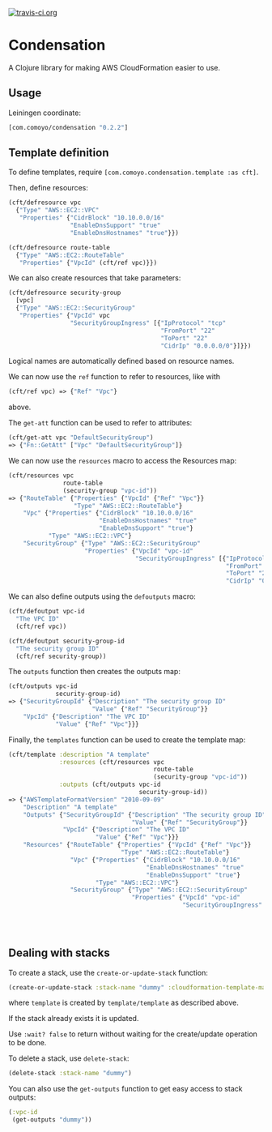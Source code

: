 [![travis-ci.org](https://travis-ci.org/comoyo/condensation.svg?branch=master)](https://travis-ci.org/comoyo/condensation)

# Condensation

A Clojure library for making AWS CloudFormation easier to use.

## Usage

Leiningen coordinate:

```clj
[com.comoyo/condensation "0.2.2"]
```

## Template definition

To define templates, require
`[com.comoyo.condensation.template :as cft]`.

Then, define resources:

```clojure
(cft/defresource vpc
  {"Type" "AWS::EC2::VPC"
   "Properties" {"CidrBlock" "10.10.0.0/16"
                 "EnableDnsSupport" "true"
                 "EnableDnsHostnames" "true"}})

(cft/defresource route-table
  {"Type" "AWS::EC2::RouteTable"
   "Properties" {"VpcId" (cft/ref vpc)}})
```

We can also create resources that take parameters:

```clojure
(cft/defresource security-group
  [vpc]
  {"Type" "AWS::EC2::SecurityGroup"
   "Properties" {"VpcId" vpc
                 "SecurityGroupIngress" [{"IpProtocol" "tcp"
                                          "FromPort" "22"
                                          "ToPort" "22"
                                          "CidrIp" "0.0.0.0/0"}]}})
```

Logical names are automatically defined based on resource names.

We can now use the `ref` function to refer to resources, like with

```clojure
(cft/ref vpc) => {"Ref" "Vpc"}
```

above.

The `get-att` function can be used to refer to attributes:

```clojure
(cft/get-att vpc "DefaultSecurityGroup")
=> {"Fn::GetAtt" ["Vpc" "DefaultSecurityGroup"]}
```

We can now use the `resources` macro to access the Resources map:

```clojure
(cft/resources vpc
               route-table
               (security-group "vpc-id"))
=> {"RouteTable" {"Properties" {"VpcId" {"Ref" "Vpc"}}
                  "Type" "AWS::EC2::RouteTable"}
    "Vpc" {"Properties" {"CidrBlock" "10.10.0.0/16"
                         "EnableDnsHostnames" "true"
                         "EnableDnsSupport" "true"}
           "Type" "AWS::EC2::VPC"}
    "SecurityGroup" {"Type" "AWS::EC2::SecurityGroup"
                     "Properties" {"VpcId" "vpc-id"
                                   "SecurityGroupIngress" [{"IpProtocol" "tcp"
                                                            "FromPort" "22"
                                                            "ToPort" "22"
                                                            "CidrIp" "0.0.0.0/0"}]}}}
```

We can also define outputs using the `defoutputs` macro:

```clojure
(cft/defoutput vpc-id
  "The VPC ID"
  (cft/ref vpc))

(cft/defoutput security-group-id
  "The security group ID"
  (cft/ref security-group))
```

The `outputs` function then creates the outputs map:

```clojure
(cft/outputs vpc-id
             security-group-id)
=> {"SecurityGroupId" {"Description" "The security group ID"
                       "Value" {"Ref" "SecurityGroup"}}
    "VpcId" {"Description" "The VPC ID"
             "Value" {"Ref" "Vpc"}}}
```
Finally, the `templates` function can be used to create the template
map:

```clojure
(cft/template :description "A template"
              :resources (cft/resources vpc
                                        route-table
                                        (security-group "vpc-id"))
              :outputs (cft/outputs vpc-id
                                    security-group-id))
=> {"AWSTemplateFormatVersion" "2010-09-09"
    "Description" "A template"
    "Outputs" {"SecurityGroupId" {"Description" "The security group ID"
                                  "Value" {"Ref" "SecurityGroup"}}
               "VpcId" {"Description" "The VPC ID"
                        "Value" {"Ref" "Vpc"}}}
    "Resources" {"RouteTable" {"Properties" {"VpcId" {"Ref" "Vpc"}}
                               "Type" "AWS::EC2::RouteTable"}
                 "Vpc" {"Properties" {"CidrBlock" "10.10.0.0/16"
                                      "EnableDnsHostnames" "true"
                                      "EnableDnsSupport" "true"}
                        "Type" "AWS::EC2::VPC"}
                 "SecurityGroup" {"Type" "AWS::EC2::SecurityGroup"
                                  "Properties" {"VpcId" "vpc-id"
                                                "SecurityGroupIngress" [{"IpProtocol" "tcp"
                                                                         "FromPort" "22"
                                                                         "ToPort" "22"
                                                                         "CidrIp" "0.0.0.0/0"}]}}}}
```

## Dealing with stacks

To create a stack, use the `create-or-update-stack` function:

```clj
(create-or-update-stack :stack-name "dummy" :cloudformation-template-map template)
```

where `template` is created by `template/template` as described above.

If the stack already exists it is updated.

Use `:wait? false` to return without waiting for the create/update
operation to be done.

To delete a stack, use `delete-stack`:

```clj
(delete-stack :stack-name "dummy")
```

You can also use the `get-outputs` function to get easy access to
stack outputs:

```clj
(:vpc-id
 (get-outputs "dummy"))
```

